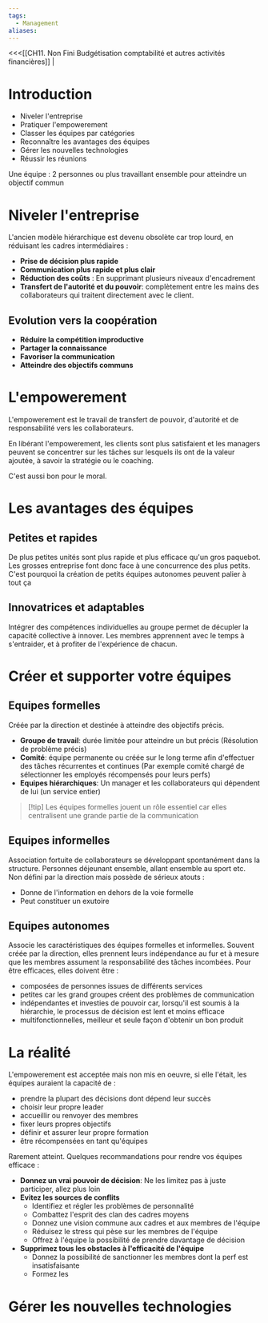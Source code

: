 ```yaml
---
tags:
  - Management
aliases:
---
```

<<<[[CH11. Non Fini Budgétisation comptabilité et autres activités financières]] |

# Introduction
- Niveler l'entreprise
- Pratiquer l'empowerement
- Classer les équipes par catégories
- Reconnaître les avantages des équipes
- Gérer les nouvelles technologies
- Réussir les réunions

Une équipe : 2 personnes ou plus travaillant ensemble pour atteindre un objectif commun

# Niveler l'entreprise
L'ancien modèle hiérarchique est devenu obsolète car trop lourd, en réduisant les cadres intermédiaires : 
- **Prise de décision plus rapide**
- **Communication plus rapide et plus clair**
- **Réduction des coûts** : En supprimant plusieurs niveaux d'encadrement
- **Transfert de l'autorité et du pouvoir**: complètement entre les mains des collaborateurs qui traitent directement avec le client.

## Evolution vers la coopération
- **Réduire la compétition improductive** 
- **Partager la connaissance**
- **Favoriser la communication**
- **Atteindre des objectifs communs**

# L'empowerement
L'empowerement est le travail de transfert de pouvoir, d'autorité et de responsabilité vers les collaborateurs.

En libérant l'empowerement, les clients sont plus satisfaient et les managers peuvent se concentrer sur les tâches sur lesquels ils ont de la valeur ajoutée, à savoir la stratégie ou le coaching.

C'est aussi bon pour le moral.

# Les avantages des équipes

## Petites et rapides
De plus petites unités sont plus rapide et plus efficace qu'un gros paquebot. Les grosses entreprise font donc face à une concurrence des plus petits. C'est pourquoi la création de petits équipes autonomes peuvent palier à tout ça

## Innovatrices et adaptables
Intégrer des compétences individuelles au groupe permet de décupler la capacité collective à innover. Les membres apprennent avec le temps à s'entraider, et à profiter de l'expérience de chacun.

# Créer et supporter votre équipes

## Equipes formelles 
Créée par la direction et destinée à atteindre des objectifs précis.
- **Groupe de travail**: durée limitée pour atteindre un but précis (Résolution de problème précis)
- **Comité**: équipe permanente ou créée sur le long terme afin d'effectuer des tâches récurrentes et continues (Par exemple comité chargé de sélectionner les employés récompensés pour leurs perfs)
- **Equipes hiérarchiques**: Un manager et les collaborateurs qui dépendent de lui (un service entier)

> [!tip] Les équipes formelles jouent un rôle essentiel car elles centralisent une grande partie de la communication

## Equipes informelles
Association fortuite de collaborateurs se développant spontanément dans la structure. Personnes déjeunant ensemble, allant ensemble au sport etc.
Non défini par la direction mais possède de sérieux atouts :
- Donne de l'information en dehors de la voie formelle
- Peut constituer un exutoire

## Equipes autonomes
Associe les caractéristiques des équipes formelles et informelles. Souvent créée par la direction, elles prennent leurs indépendance au fur et à mesure que les membres assument la responsabilité des tâches incombées.
Pour être efficaces, elles doivent être : 
- composées de personnes issues de différents services
- petites car les grand groupes créent des problèmes de communication
- indépendantes et investies de pouvoir car, lorsqu'il est soumis à la hiérarchie, le processus de décision est lent et moins efficace
- multifonctionnelles, meilleur et seule façon d'obtenir un bon produit 

# La réalité
L'empowerement est acceptée mais non mis en oeuvre, si elle l'était, les équipes auraient la capacité de :
- prendre la plupart des décisions dont dépend leur succès
- choisir leur propre leader
- accueillir ou renvoyer des membres
- fixer leurs propres objectifs
- définir et assurer leur propre formation
- être récompensées en tant qu'équipes

Rarement atteint.
Quelques recommandations pour rendre vos équipes efficace :
- **Donnez un vrai pouvoir de décision**: Ne les limitez pas à juste participer, allez plus loin
- **Evitez les sources de conflits**
	- Identifiez et régler les problèmes de personnalité
	- Combattez l'esprit des clan des cadres moyens
	- Donnez une vision commune aux cadres et aux membres de l'équipe
	- Réduisez le stress qui pèse sur les membres de l'équipe
	- Offrez à l'équipe la possibilité de prendre davantage de décision
- **Supprimez tous les obstacles à l'efficacité de l'équipe**
	- Donnez la possibilité de sanctionner les membres dont la perf est insatisfaisante
	- Formez les

# Gérer les nouvelles technologies